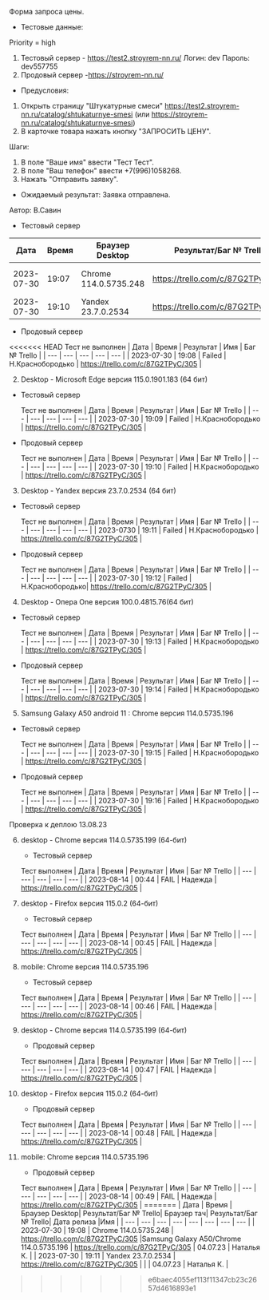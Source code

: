 Форма запроса цены.

* Тестовые данные: 

Priority = high

1. Тестовый сервер - https://test2.stroyrem-nn.ru/
Логин: dev
Пароль: dev557755
2. Продовый сервер -https://stroyrem-nn.ru/

* Предусловия:
1. Открыть страницу "Штукатурные смеси" https://test2.stroyrem-nn.ru/catalog/shtukaturnye-smesi (или https://stroyrem-nn.ru/catalog/shtukaturnye-smesi)
2. В карточке товара нажать кнопку "ЗАПРОСИТЬ ЦЕНУ".

Шаги:
1. В поле "Ваше имя" ввести "Тест Тест".
2. В поле "Ваш телефон" ввести +7(996)1058268.
3. Нажать "Отправить заявку".

* Ожидаемый результат:
Заявка отправлена.

Автор: В.Савин


* Тестовый сервер 

| Дата | Время | Браузер Desktop| Результат/Баг № Trello| Браузер тач| Результат/Баг № Trello| Дата релиза |Имя |
| --- | --- | --- | --- | --- | --- | --- | --- | 
|2023-07-30 | 19:07 | Chrome 114.0.5735.248 | https://trello.com/c/87G2TPyC/305 |Samsung Galaxy A50/Chrome 114.0.5735.196  | https://trello.com/c/87G2TPyC/305 | 04.07.23 | Наталья К. | 
|2023-07-30 | 19:10 | Yandex 23.7.0.2534 | https://trello.com/c/87G2TPyC/305 |  |  | 04.07.23 | Наталья К. |


* Продовый сервер

<<<<<<< HEAD
  Тест не выполнен
| Дата | Время | Результат | Имя | Баг № Trello |
| --- | --- | --- | --- | --- |
| 2023-07-30 | 19:08 | Failed | Н.Краснобородько | https://trello.com/c/87G2TPyC/305 | 


2. Desktop - Microsoft Edge версия 115.0.1901.183 (64 бит)

* Тестовый сервер

  Тест не выполнен
| Дата | Время | Результат | Имя | Баг № Trello |
| --- | --- | --- | --- | --- |
| 2023-07-30 | 19:09 | Failed | Н.Краснобородько | https://trello.com/c/87G2TPyC/305 | 

* Продовый сервер

  Тест не выполнен
| Дата | Время | Результат | Имя | Баг № Trello |
| --- | --- | --- | --- | --- |
| 2023-07-30 | 19:10 | Failed | Н.Краснобородько | https://trello.com/c/87G2TPyC/305 | 


3. Desktop - Yandex версия 23.7.0.2534 (64 бит)

* Тестовый сервер 

  Тест не выполнен
| Дата | Время | Результат | Имя | Баг № Trello |
| --- | --- | --- | --- | --- |
| 2023-0730 | 19:11 | Failed | Н.Краснобородько | https://trello.com/c/87G2TPyC/305 | 

* Продовый сервер

  Тест не выполнен
| Дата | Время | Результат | Имя | Баг № Trello |
| --- | --- | --- | --- | --- |
| 2023-07-30 | 19:12 | Failed | Н.Краснобородько| https://trello.com/c/87G2TPyC/305 | 


4. Desktop - Опера One версия 100.0.4815.76(64 бит)

* Тестовый сервер  

  Тест не выполнен
| Дата | Время | Результат | Имя | Баг № Trello |
| --- | --- | --- | --- | --- |
| 2023-07-30 | 19:13 | Failed | Н.Краснобородько | https://trello.com/c/87G2TPyC/305 | 

* Продовый сервер

  Тест не выполнен
| Дата | Время | Результат | Имя | Баг № Trello |
| --- | --- | --- | --- | --- |
| 2023-07-30 | 19:14 | Failed | Н.Краснобородько | https://trello.com/c/87G2TPyC/305 |


5. Samsung Galaxy A50 аndroid 11 : Chrome версия 114.0.5735.196

* Тестовый сервер
  
  Тест не выполнен
| Дата | Время | Результат | Имя | Баг № Trello |
| --- | --- | --- | --- | --- |
| 2023-07-30 | 19:15 | Failed | Н.Краснобородько | https://trello.com/c/87G2TPyC/305 | 

* Продовый сервер

  Тест не выполнен
| Дата | Время | Результат | Имя | Баг № Trello |
| --- | --- | --- | --- | --- |
| 2023-07-30 | 19:16 | Failed | Н.Краснобородько | https://trello.com/c/87G2TPyC/305 |



Проверка к деплою 13.08.23

6. desktop - Chrome версия 114.0.5735.199 (64-бит)

	* Тестовый сервер 

	Тест выполнен
	| Дата | Время | Результат | Имя | Баг № Trello |
	| --- | --- | --- | --- | --- |
	| 2023-08-14 | 00:44 | FAIL | Надежда | https://trello.com/c/87G2TPyC/305 | 
	
7. desktop - Firefox версия 115.0.2 (64-бит)

	* Тестовый сервер 

	Тест выполнен
	| Дата | Время | Результат | Имя | Баг № Trello |
	| --- | --- | --- | --- | --- |
	| 2023-08-14 | 00:45 | FAIL | Надежда | https://trello.com/c/87G2TPyC/305 | 

8. mobile: Chrome версия 114.0.5735.196

	* Тестовый сервер 

	Тест выполнен
	| Дата | Время | Результат | Имя | Баг № Trello |
	| --- | --- | --- | --- | --- |
	| 2023-08-14 | 00:46 | FAIL | Надежда | https://trello.com/c/87G2TPyC/305 | 
	
	

9. desktop - Chrome версия 114.0.5735.199 (64-бит)

	* Продовый сервер 

	Тест выполнен
	| Дата | Время | Результат | Имя | Баг № Trello |
	| --- | --- | --- | --- | --- |
	| 2023-08-14 | 00:47 | FAIL | Надежда | https://trello.com/c/87G2TPyC/305 | 
	
10. desktop - Firefox версия 115.0.2 (64-бит)

	* Продовый сервер 

	Тест выполнен
	| Дата | Время | Результат | Имя | Баг № Trello |
	| --- | --- | --- | --- | --- |
	| 2023-08-14 | 00:48 | FAIL | Надежда | https://trello.com/c/87G2TPyC/305 | 

11. mobile: Chrome версия 114.0.5735.196

	* Продовый сервер 

	Тест выполнен
	| Дата | Время | Результат | Имя | Баг № Trello |
	| --- | --- | --- | --- | --- |
	| 2023-08-14 | 00:49 | FAIL | Надежда | https://trello.com/c/87G2TPyC/305 |
=======
| Дата | Время | Браузер Desktop| Результат/Баг № Trello| Браузер тач| Результат/Баг № Trello| Дата релиза |Имя |
| --- | --- | --- | --- | --- | --- | --- | --- | 
| 2023-07-30 | 19:08 | Chrome 114.0.5735.248 | https://trello.com/c/87G2TPyC/305 |Samsung Galaxy A50/Chrome 114.0.5735.196 | https://trello.com/c/87G2TPyC/305 | 04.07.23 | Наталья К. | 
| 2023-07-30 | 19:11 | Yandex 23.7.0.2534 | https://trello.com/c/87G2TPyC/305 |  |  | 04.07.23 | Наталья К. |
>>>>>>> e6baec4055ef113f11347cb23c2657d4616893e1
